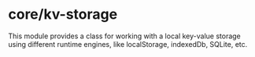 # core/kv-storage

This module provides a class for working with a local key-value storage using different runtime engines, like localStorage, indexedDb, SQLite, etc.

